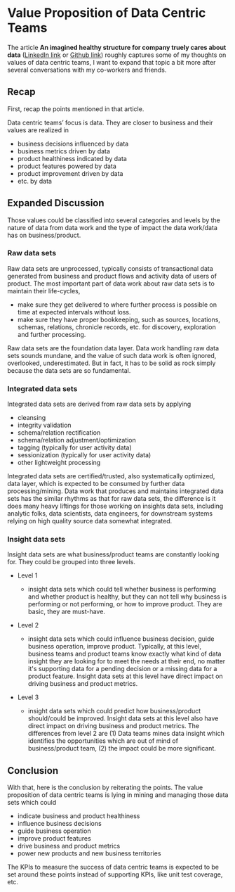 # Value Proposition of Data Centric Teams

The article **An imagined healthy structure for company truely cares about data** 
([LinkedIn link](https://www.linkedin.com/posts/stanley-xu-06871814_an-imagined-healthy-structure-for-company-activity-6595825115664125952-Y_M2) 
or [Github link](https://aftersound.github.io/thoughts/data-organization-in-imagination)) roughly captures some of my 
thoughts on values of data centric teams, I want to expand that topic a bit more after several conversations with my 
co-workers and friends.

## Recap
First, recap the points mentioned in that article.

Data centric teams’ focus is data. They are closer to business and their values are realized in
- business decisions influenced by data
- business metrics driven by data
- product healthiness indicated by data
- product features powered by data
- product improvement driven by data
- etc. by data

## Expanded Discussion

Those values could be classified into several categories and levels by the nature of data from data work and the type of
 impact the data work/data has on business/product.
 
### Raw data sets  

Raw data sets are unprocessed, typically consists of transactional data generated from business and product flows and 
activity data of users of product.  The most important part of data work about raw data sets is to maintain their 
life-cycles, 
  - make sure they get delivered to where further process is possible on time at expected intervals 
  without loss.
  - make sure they have proper bookkeeping, such as sources, locations, schemas, relations, chronicle 
  records, etc. for discovery, exploration and further processing.  

  Raw data sets are the foundation data layer. Data work handling raw data sets sounds mundane, and the value of such 
  data work is often ignored, overlooked, underestimated. But in fact, it has to be solid as rock simply because the 
  data sets are so fundamental.

### Integrated data sets  

Integrated data sets are derived from raw data sets by applying
  - cleansing
  - integrity validation
  - schema/relation rectification
  - schema/relation adjustment/optimization
  - tagging (typically for user activity data)
  - sessionization (typically for user activity data)
  - other lightweight processing

  Integrated data sets are certified/trusted, also systematically optimized, data layer, which is expected to be 
  consumed by further data processing/mining. Data work that produces and maintains integrated data sets has the 
  similar rhythms as that for raw data sets, the difference is it does many heavy liftings for those working on insights 
  data sets, including analytic folks, data scientists, data engineers, for downstream systems relying on high quality 
  source data somewhat integrated.

### Insight data sets  

Insight data sets are what business/product teams are constantly looking for. They could be grouped into three levels.

  - Level 1
    - insight data sets which could tell whether business is performing and whether product is healthy, but they can 
    not tell why business is performing or not performing, or how to improve product. They are basic, they are must-have.
    
  - Level 2
    - insight data sets which could influence business decision, guide business operation, improve product. Typically, 
    at this level, business teams and product teams know exactly what kind of data insight they are looking for to meet 
    the needs at their end, no matter it's supporting data for a pending decision or a missing data for a product 
    feature. Insight data sets at this level have direct impact on driving business and product metrics.
  
  - Level 3
    - insight data sets which could predict how business/product should/could be improved. Insight data sets at this 
    level also have direct impact on driving business and product metrics. The differences from level 2 are (1) Data 
    teams mines data insight which identifies the opportunities which are out of mind of business/product team, (2) 
    the impact could be more significant.

## Conclusion

With that, here is the conclusion by reiterating the points. The value proposition of data centric teams is lying in 
mining and managing those data sets which could  

- indicate business and product healthiness
- influence business decisions
- guide business operation
- improve product features
- drive business and product metrics
- power new products and new business territories

The KPIs to measure the success of data centric teams is expected to be set around these points instead of supporting 
KPIs, like unit test coverage, etc.